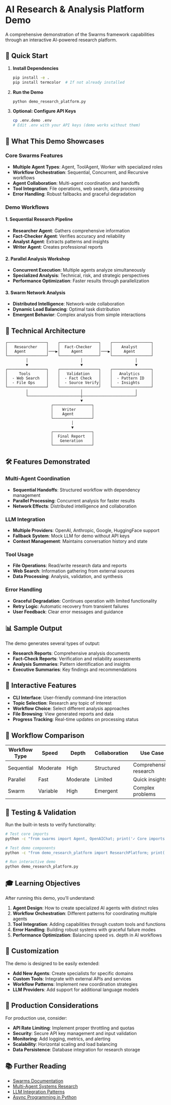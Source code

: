 # AI Research & Analysis Platform Demo

A comprehensive demonstration of the Swarms framework capabilities through an interactive AI-powered research platform.

## 🚀 Quick Start

1. **Install Dependencies**
   ```bash
   pip install -e .
   pip install termcolor  # If not already installed
   ```

2. **Run the Demo**
   ```bash
   python demo_research_platform.py
   ```

3. **Optional: Configure API Keys**
   ```bash
   cp .env.demo .env
   # Edit .env with your API keys (demo works without them)
   ```

## 🎯 What This Demo Showcases

### Core Swarms Features
- **Multiple Agent Types**: Agent, ToolAgent, Worker with specialized roles
- **Workflow Orchestration**: Sequential, Concurrent, and Recursive workflows
- **Agent Collaboration**: Multi-agent coordination and handoffs
- **Tool Integration**: File operations, web search, data processing
- **Error Handling**: Robust fallbacks and graceful degradation

### Demo Workflows

#### 1. Sequential Research Pipeline
- **Researcher Agent**: Gathers comprehensive information
- **Fact-Checker Agent**: Verifies accuracy and reliability
- **Analyst Agent**: Extracts patterns and insights
- **Writer Agent**: Creates professional reports

#### 2. Parallel Analysis Workshop
- **Concurrent Execution**: Multiple agents analyze simultaneously
- **Specialized Analysis**: Technical, risk, and strategic perspectives
- **Performance Optimization**: Faster results through parallelization

#### 3. Swarm Network Analysis
- **Distributed Intelligence**: Network-wide collaboration
- **Dynamic Load Balancing**: Optimal task distribution
- **Emergent Behavior**: Complex analysis from simple interactions

## 🔧 Technical Architecture

```
┌─────────────────┐    ┌─────────────────┐    ┌─────────────────┐
│   Researcher    │    │  Fact-Checker   │    │    Analyst      │
│   Agent         │───▶│     Agent       │───▶│     Agent       │
└─────────────────┘    └─────────────────┘    └─────────────────┘
         │                       │                       │
         ▼                       ▼                       ▼
┌─────────────────┐    ┌─────────────────┐    ┌─────────────────┐
│     Tools       │    │   Validation    │    │   Analytics     │
│  - Web Search   │    │  - Fact Check   │    │  - Pattern ID   │
│  - File Ops     │    │  - Source Verify│    │  - Insights     │
└─────────────────┘    └─────────────────┘    └─────────────────┘
         │                       │                       │
         └───────────────────────┼───────────────────────┘
                                 ▼
                    ┌─────────────────┐
                    │    Writer       │
                    │    Agent        │
                    └─────────────────┘
                             │
                             ▼
                    ┌─────────────────┐
                    │  Final Report   │
                    │   Generation    │
                    └─────────────────┘
```

## 🛠 Features Demonstrated

### Multi-Agent Coordination
- **Sequential Handoffs**: Structured workflow with dependency management
- **Parallel Processing**: Concurrent analysis for faster results
- **Network Effects**: Distributed intelligence and collaboration

### LLM Integration
- **Multiple Providers**: OpenAI, Anthropic, Google, HuggingFace support
- **Fallback System**: Mock LLM for demo without API keys
- **Context Management**: Maintains conversation history and state

### Tool Usage
- **File Operations**: Read/write research data and reports
- **Web Search**: Information gathering from external sources
- **Data Processing**: Analysis, validation, and synthesis

### Error Handling
- **Graceful Degradation**: Continues operation with limited functionality
- **Retry Logic**: Automatic recovery from transient failures
- **User Feedback**: Clear error messages and guidance

## 📊 Sample Output

The demo generates several types of output:

- **Research Reports**: Comprehensive analysis documents
- **Fact-Check Reports**: Verification and reliability assessments
- **Analysis Summaries**: Pattern identification and insights
- **Executive Summaries**: Key findings and recommendations

## 🎨 Interactive Features

- **CLI Interface**: User-friendly command-line interaction
- **Topic Selection**: Research any topic of interest
- **Workflow Choice**: Select different analysis approaches
- **File Browsing**: View generated reports and data
- **Progress Tracking**: Real-time updates on processing status

## 🔄 Workflow Comparison

| Workflow Type | Speed | Depth | Collaboration | Use Case |
|---------------|-------|-------|---------------|----------|
| Sequential | Moderate | High | Structured | Comprehensive research |
| Parallel | Fast | Moderate | Limited | Quick insights |
| Swarm | Variable | High | Emergent | Complex problems |

## 🚦 Testing & Validation

Run the built-in tests to verify functionality:

```bash
# Test core imports
python -c "from swarms import Agent, OpenAIChat; print('✓ Core imports work')"

# Test demo components
python -c "from demo_research_platform import ResearchPlatform; print('✓ Demo imports work')"

# Run interactive demo
python demo_research_platform.py
```

## 🎓 Learning Objectives

After running this demo, you'll understand:

1. **Agent Design**: How to create specialized AI agents with distinct roles
2. **Workflow Orchestration**: Different patterns for coordinating multiple agents
3. **Tool Integration**: Adding capabilities through custom tools and functions
4. **Error Handling**: Building robust systems with graceful failure modes
5. **Performance Optimization**: Balancing speed vs. depth in AI workflows

## 🔧 Customization

The demo is designed to be easily extended:

- **Add New Agents**: Create specialists for specific domains
- **Custom Tools**: Integrate with external APIs and services
- **Workflow Patterns**: Implement new coordination strategies
- **LLM Providers**: Add support for additional language models

## 🌟 Production Considerations

For production use, consider:

- **API Rate Limiting**: Implement proper throttling and quotas
- **Security**: Secure API key management and input validation
- **Monitoring**: Add logging, metrics, and alerting
- **Scalability**: Horizontal scaling and load balancing
- **Data Persistence**: Database integration for research storage

## 📚 Further Reading

- [Swarms Documentation](https://swarms.apac.ai)
- [Multi-Agent Systems Research](https://github.com/kyegomez/swarms)
- [LLM Integration Patterns](https://python.langchain.com/docs/)
- [Async Programming in Python](https://docs.python.org/3/library/asyncio.html)